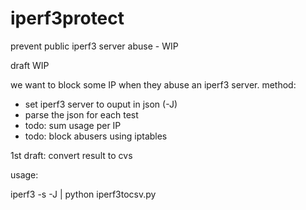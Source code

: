 # iperf3protect
prevent public iperf3 server abuse - WIP

draft WIP

we want to block some IP when they abuse an iperf3 server.
method:
 - set iperf3 server to ouput in json (-J)
 - parse the json for each test
 - todo: sum usage per IP
 - todo: block abusers using iptables
 
1st draft: convert result to cvs

usage:

iperf3 -s -J | python iperf3tocsv.py
 
